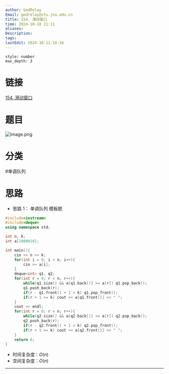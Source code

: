 ```yaml
---
author: GedRelay
Email: gedrelay@stu.jnu.edu.cn
title: 154. 滑动窗口
time: 2024-10-10 21:11
aliases: 
Description: 
tags: 
lastEdit: 2024-10-11-10:16
---
```


```toc
style: number
max_depth: 3
```

# 链接
[154. 滑动窗口](https://www.acwing.com/problem/content/156/) 

# 题目
![image.png](https://ged-pic-bed.oss-cn-guangzhou.aliyuncs.com/img/202410102111470.png)


# 分类
#单调队列 

# 思路
- 思路 1：
单调队列
模板题

```cpp
#include<iostream>
#include<deque>
using namespace std;

int n, k;
int a[1000010];

int main(){
    cin >> n >> k;
    for(int i = 0; i < n; i++){
        cin >> a[i];
    }
    deque<int> q1, q2;
    for(int r = 0; r < n; r++){
        while(q1.size() && a[q1.back()] >= a[r]) q1.pop_back();
        q1.push_back(r);
        if(r - q1.front() + 1 > k) q1.pop_front();
        if(r + 1 >= k) cout << a[q1.front()] << " ";
    }
    cout << endl;
    for(int r = 0; r < n; r++){
        while(q2.size() && a[q2.back()] <= a[r]) q2.pop_back();
        q2.push_back(r);
        if(r - q2.front() + 1 > k) q2.pop_front();
        if(r + 1 >= k) cout << a[q2.front()] << " ";
    }
    return 0;
}
```


- 时间复杂度：${O\left( n \right)  }$ 
- 空间复杂度：${O\left( n \right)  }$ 


---


